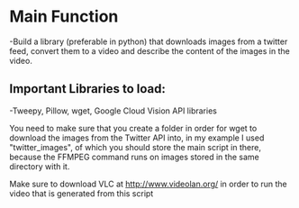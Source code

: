 # **Main Function**
  -Build a library (preferable in python) that downloads images from a twitter feed, convert them to a video and describe the content of the images in the video.


## **Important Libraries to load:**
  -Tweepy, Pillow, wget, Google Cloud Vision API libraries
  
You need to make sure that you create a folder in order for wget to download the images from the Twitter API into, in my example I used "twitter_images", of which you should store the main script in there, because the FFMPEG command runs on images stored in the same directory with it.

Make sure to download VLC at http://www.videolan.org/ in order to run the video that is generated from this script


